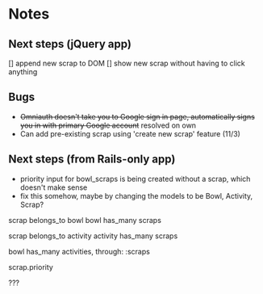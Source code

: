 # Notes

## Next steps (jQuery app)
[] append new scrap to DOM
[] show new scrap without having to click anything

## Bugs

- ~~Omniauth doesn't take you to Google sign in page, automatically signs you in with primary Google account~~ resolved on own
- Can add pre-existing scrap using 'create new scrap' feature (11/3)

## Next steps (from Rails-only app)

* priority input for bowl_scraps is being created without a scrap, which doesn't make sense
* fix this somehow, maybe by changing the models to be Bowl, Activity, Scrap?

scrap belongs_to bowl
bowl has_many scraps

scrap belongs_to activity
activity has_many scraps

bowl has_many activities, through: :scraps

scrap.priority

???
